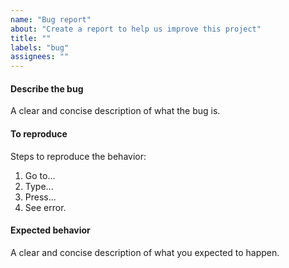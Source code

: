 ```yaml
---
name: "Bug report"
about: "Create a report to help us improve this project"
title: ""
labels: "bug"
assignees: ""
---
```


#### Describe the bug

A clear and concise description of what the bug is.

#### To reproduce

Steps to reproduce the behavior:

1. Go to...
2. Type...
3. Press...
4. See error.

#### Expected behavior

A clear and concise description of what you expected to happen.
